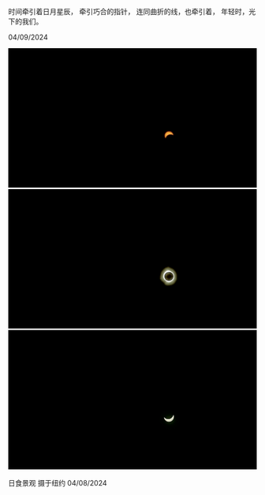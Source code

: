 时间牵引着日月星辰，
牵引巧合的指针，
连同曲折的线，也牵引着，
年轻时，光下的我们。
  
04/09/2024  
  
![640](../../images/poetry/日食1.png)  
![640](../../images/poetry/日食2.png)  
![640](../../images/poetry/日食3.png)    

日食景观
摄于纽约 04/08/2024
  
  
  
